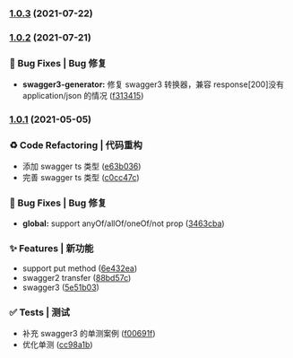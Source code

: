 ### [1.0.3](https://github.com/jackson-yyy/swagger2schema/compare/v1.0.2...v1.0.3) (2021-07-22)

### [1.0.2](https://github.com/jackson-yyy/swagger2schema/compare/v1.0.1...v1.0.2) (2021-07-21)

### 🐛 Bug Fixes | Bug 修复

- **swagger3-generator:** 修复 swagger3 转换器，兼容 response[200]没有 application/json 的情况 ([f313415](https://github.com/jackson-yyy/swagger2schema/commit/f3134154d0aa5491b869a97d26a9743f1c266714))

### [1.0.1](https://github.com/jackson-yyy/swagger2schema/compare/v1.0.1...v1.0.2) (2021-05-05)

### ♻ Code Refactoring | 代码重构

- 添加 swagger ts 类型 ([e63b036](https://github.com/jackson-yyy/swagger2schema/commit/e63b03693ef4c2fd85542c28aced025230f22f7f))
- 完善 swagger ts 类型 ([c0cc47c](https://github.com/jackson-yyy/swagger2schema/commit/c0cc47c1aceb51c9174c76f09fce7938b3861286))

### 🐛 Bug Fixes | Bug 修复

- **global:** support anyOf/allOf/oneOf/not prop ([3463cba](https://github.com/jackson-yyy/swagger2schema/commit/3463cba9eeabcabe71ac6fe149b3c20cb1a371c5))

### ✨ Features | 新功能

- support put method ([6e432ea](https://github.com/jackson-yyy/swagger2schema/commit/6e432ea1dba04adc6d96b1f04e712e3c0c58c00f))
- swagger2 transfer ([88bd57c](https://github.com/jackson-yyy/swagger2schema/commit/88bd57caa88bb88f865ff9b3571ce0e0f81a7235))
- swagger3 ([5e51b03](https://github.com/jackson-yyy/swagger2schema/commit/5e51b03be04906dc267814edab7764ed1e8a4532))

### ✅ Tests | 测试

- 补充 swagger3 的单测案例 ([f00691f](https://github.com/jackson-yyy/swagger2schema/commit/f00691f6ebfccb0bc24753fa1bb176e293c00af0))
- 优化单测 ([cc98a1b](https://github.com/jackson-yyy/swagger2schema/commit/cc98a1b12dd6a0b9632c5064ffd6d71834aecca7))
